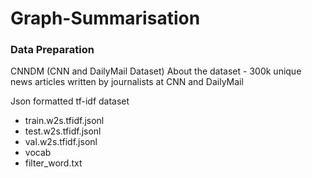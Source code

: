 # Graph-Summarisation


### Data Preparation

CNNDM (CNN and DailyMail Dataset)
About the dataset - 300k unique news articles written by journalists at CNN and DailyMail

Json formatted tf-idf dataset


- train.w2s.tfidf.jsonl
- test.w2s.tfidf.jsonl
- val.w2s.tfidf.jsonl
- vocab
- filter_word.txt
